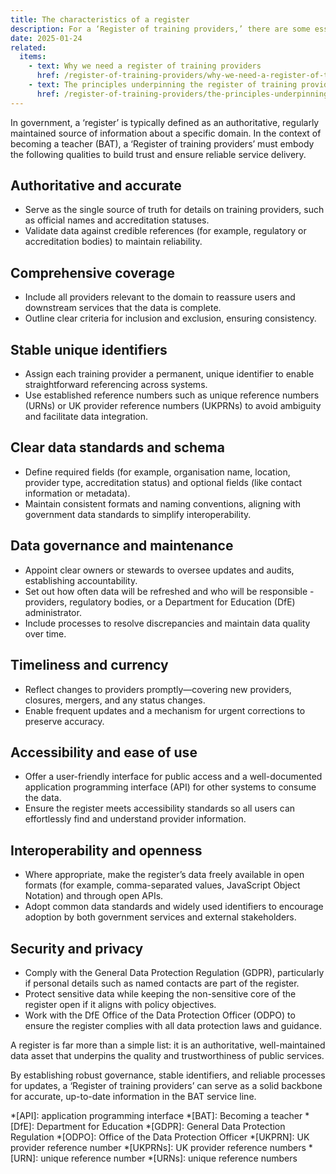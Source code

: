 ```yaml
---
title: The characteristics of a register
description: For a ‘Register of training providers,’ there are some essential characteristics to consider
date: 2025-01-24
related:
  items:
    - text: Why we need a register of training providers
      href: /register-of-training-providers/why-we-need-a-register-of-training-providers/
    - text: The principles underpinning the register of training providers
      href: /register-of-training-providers/the-principles-underpinning-the-register-of-training-providers/
---
```


In government, a ‘register’ is typically defined as an authoritative, regularly maintained source of information about a specific domain. In the context of becoming a teacher (BAT), a ‘Register of training providers’ must embody the following qualities to build trust and ensure reliable service delivery.

## Authoritative and accurate

- Serve as the single source of truth for details on training providers, such as official names and accreditation statuses.
- Validate data against credible references (for example, regulatory or accreditation bodies) to maintain reliability.

## Comprehensive coverage

- Include all providers relevant to the domain to reassure users and downstream services that the data is complete.
- Outline clear criteria for inclusion and exclusion, ensuring consistency.

## Stable unique identifiers

- Assign each training provider a permanent, unique identifier to enable straightforward referencing across systems.
- Use established reference numbers such as unique reference numbers (URNs) or UK provider reference numbers (UKPRNs) to avoid ambiguity and facilitate data integration.

## Clear data standards and schema

- Define required fields (for example, organisation name, location, provider type, accreditation status) and optional fields (like contact information or metadata).
- Maintain consistent formats and naming conventions, aligning with government data standards to simplify interoperability.

## Data governance and maintenance

- Appoint clear owners or stewards to oversee updates and audits, establishing accountability.
- Set out how often data will be refreshed and who will be responsible - providers, regulatory bodies, or a Department for Education (DfE) administrator.
- Include processes to resolve discrepancies and maintain data quality over time.

## Timeliness and currency

- Reflect changes to providers promptly—covering new providers, closures, mergers, and any status changes.
- Enable frequent updates and a mechanism for urgent corrections to preserve accuracy.

## Accessibility and ease of use

- Offer a user-friendly interface for public access and a well-documented application programming interface (API) for other systems to consume the data.
- Ensure the register meets accessibility standards so all users can effortlessly find and understand provider information.

## Interoperability and openness

- Where appropriate, make the register’s data freely available in open formats (for example, comma-separated values, JavaScript Object Notation) and through open APIs.
- Adopt common data standards and widely used identifiers to encourage adoption by both government services and external stakeholders.

## Security and privacy

- Comply with the General Data Protection Regulation (GDPR), particularly if personal details such as named contacts are part of the register.
- Protect sensitive data while keeping the non-sensitive core of the register open if it aligns with policy objectives.
- Work with the DfE Office of the Data Protection Officer (ODPO) to ensure the register complies with all data protection laws and guidance.

A register is far more than a simple list: it is an authoritative, well-maintained data asset that underpins the quality and trustworthiness of public services.

By establishing robust governance, stable identifiers, and reliable processes for updates, a ‘Register of training providers’ can serve as a solid backbone for accurate, up-to-date information in the BAT service line.

*[API]: application programming interface
*[BAT]: Becoming a teacher
*[DfE]: Department for Education
*[GDPR]: General Data Protection Regulation
*[ODPO]: Office of the Data Protection Officer
*[UKPRN]: UK provider reference number
*[UKPRNs]: UK provider reference numbers
*[URN]: unique reference number
*[URNs]: unique reference numbers
